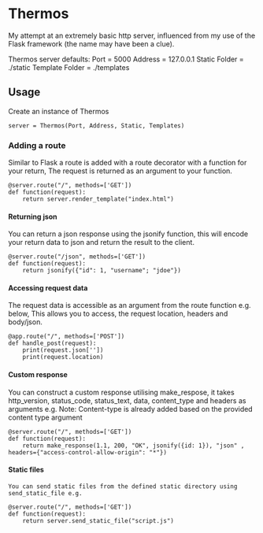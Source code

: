 # Thermos

My attempt at an extremely basic http server, influenced from my use of the Flask framework (the name may have been a clue).

Thermos server defaults:
Port = 5000
Address = 127.0.0.1
Static Folder = ./static
Template Folder = ./templates

## Usage

Create an instance of Thermos

```
server = Thermos(Port, Address, Static, Templates)
```

### Adding a route

Similar to Flask a route is added with a route decorator with a function for your return, The request is returned as an argument to your function.

```
@server.route("/", methods=['GET'])
def function(request):
    return server.render_template("index.html")
```

#### Returning json

You can return a json response using the jsonify function, this will encode your return data to json and return the result to the client.

```
@server.route("/json", methods=['GET'])
def function(request):
    return jsonify({"id": 1, "username"; "jdoe"})
```

#### Accessing request data

The request data is accessible as an argument from the route function e.g. below, This allows you to access, the request location, headers and body/json.

```
@app.route("/", methods=['POST'])
def handle_post(request):
    print(request.json[''])
    print(request.location)
```

#### Custom response

You can construct a custom response utilising make_respose, it takes http_version, status_code, status_text, data, content_type and headers as arguments e.g.
Note: Content-type is already added based on the provided content type argument

```
@server.route("/", methods=['GET'])
def function(request):
    return make_response(1.1, 200, "OK", jsonify({id: 1}), "json" , headers={"access-control-allow-origin": "*"})
```

#### Static files

    You can send static files from the defined static directory using send_static_file e.g.

```
@server.route("/", methods=['GET'])
def function(request):
    return server.send_static_file("script.js")
```
